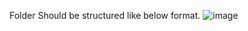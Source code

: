 Folder Should be structured like below format.
![image](https://github.com/mirthAI/CSA-Net/assets/26433669/e0f04241-f051-49d7-a2bb-b50125359498)

